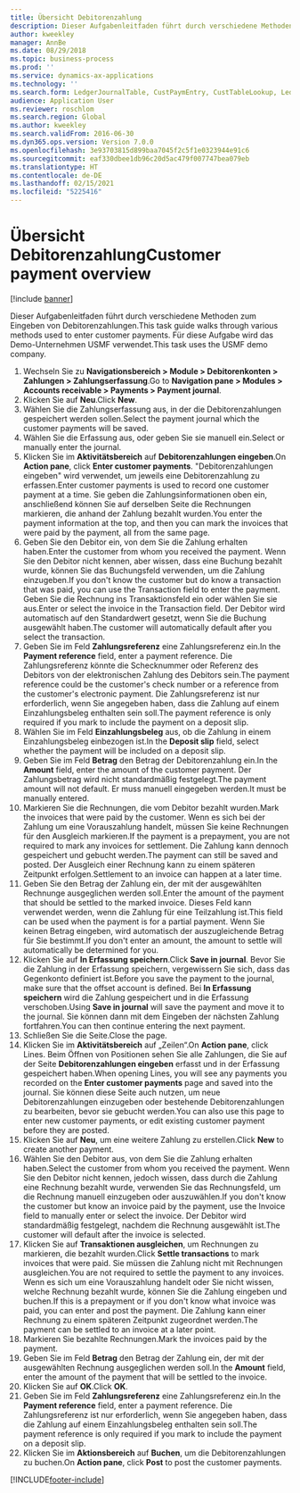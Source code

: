 ```yaml
---
title: Übersicht Debitorenzahlung
description: Dieser Aufgabenleitfaden führt durch verschiedene Methoden zum Eingeben von Debitorenzahlungen.
author: kweekley
manager: AnnBe
ms.date: 08/29/2018
ms.topic: business-process
ms.prod: ''
ms.service: dynamics-ax-applications
ms.technology: ''
ms.search.form: LedgerJournalTable, CustPaymEntry, CustTableLookup, LedgerJournalTransCustPaym, CustOpenTrans, BankAccountTableLookUp
audience: Application User
ms.reviewer: roschlom
ms.search.region: Global
ms.author: kweekley
ms.search.validFrom: 2016-06-30
ms.dyn365.ops.version: Version 7.0.0
ms.openlocfilehash: 3e93703815d899baa7045f2c5f1e0323944e91c6
ms.sourcegitcommit: eaf330dbee1db96c20d5ac479f007747bea079eb
ms.translationtype: HT
ms.contentlocale: de-DE
ms.lasthandoff: 02/15/2021
ms.locfileid: "5225416"
---
```

# <a name="customer-payment-overview"></a><span data-ttu-id="8e9ad-103">Übersicht Debitorenzahlung</span><span class="sxs-lookup"><span data-stu-id="8e9ad-103">Customer payment overview</span></span>

[!include [banner](../../includes/banner.md)]

<span data-ttu-id="8e9ad-104">Dieser Aufgabenleitfaden führt durch verschiedene Methoden zum Eingeben von Debitorenzahlungen.</span><span class="sxs-lookup"><span data-stu-id="8e9ad-104">This task guide walks through various methods used to enter customer payments.</span></span> <span data-ttu-id="8e9ad-105">Für diese Aufgabe wird das Demo-Unternehmen USMF verwendet.</span><span class="sxs-lookup"><span data-stu-id="8e9ad-105">This task uses the USMF demo company.</span></span>

1. <span data-ttu-id="8e9ad-106">Wechseln Sie zu **Navigationsbereich > Module > Debitorenkonten > Zahlungen > Zahlungserfassung**.</span><span class="sxs-lookup"><span data-stu-id="8e9ad-106">Go to **Navigation pane > Modules > Accounts receivable > Payments > Payment journal**.</span></span>
2. <span data-ttu-id="8e9ad-107">Klicken Sie auf **Neu**.</span><span class="sxs-lookup"><span data-stu-id="8e9ad-107">Click **New**.</span></span>
3. <span data-ttu-id="8e9ad-108">Wählen Sie die Zahlungserfassung aus, in der die Debitorenzahlungen gespeichert werden sollen.</span><span class="sxs-lookup"><span data-stu-id="8e9ad-108">Select the payment journal which the customer payments will be saved.</span></span>
4. <span data-ttu-id="8e9ad-109">Wählen Sie die Erfassung aus, oder geben Sie sie manuell ein.</span><span class="sxs-lookup"><span data-stu-id="8e9ad-109">Select or manually enter the journal.</span></span>
5. <span data-ttu-id="8e9ad-110">Klicken Sie im **Aktivitätsbereich** auf **Debitorenzahlungen eingeben**.</span><span class="sxs-lookup"><span data-stu-id="8e9ad-110">On **Action pane**, click **Enter customer payments**.</span></span> <span data-ttu-id="8e9ad-111">"Debitorenzahlungen eingeben" wird verwendet, um jeweils eine Debitorenzahlung zu erfassen.</span><span class="sxs-lookup"><span data-stu-id="8e9ad-111">Enter customer payments is used to record one customer payment at a time.</span></span> <span data-ttu-id="8e9ad-112">Sie geben die Zahlungsinformationen oben ein, anschließend können Sie auf derselben Seite die Rechnungen markieren, die anhand der Zahlung bezahlt wurden.</span><span class="sxs-lookup"><span data-stu-id="8e9ad-112">You enter the payment information at the top, and then you can mark the invoices that were paid by the payment, all from the same page.</span></span>  
6. <span data-ttu-id="8e9ad-113">Geben Sie den Debitor ein, von dem Sie die Zahlung erhalten haben.</span><span class="sxs-lookup"><span data-stu-id="8e9ad-113">Enter the customer from whom you received the payment.</span></span> <span data-ttu-id="8e9ad-114">Wenn Sie den Debitor nicht kennen, aber wissen, dass eine Buchung bezahlt wurde, können Sie das Buchungsfeld verwenden, um die Zahlung einzugeben.</span><span class="sxs-lookup"><span data-stu-id="8e9ad-114">If you don't know the customer but do know a transaction that was paid, you can use the Transaction field to enter the payment.</span></span> <span data-ttu-id="8e9ad-115">Geben Sie die Rechnung ins Transaktionsfeld ein oder wählen Sie sie aus.</span><span class="sxs-lookup"><span data-stu-id="8e9ad-115">Enter or select the invoice in the Transaction field.</span></span> <span data-ttu-id="8e9ad-116">Der Debitor wird automatisch auf den Standardwert gesetzt, wenn Sie die Buchung ausgewählt haben.</span><span class="sxs-lookup"><span data-stu-id="8e9ad-116">The customer will automatically default after you select the transaction.</span></span>
7. <span data-ttu-id="8e9ad-117">Geben Sie im Feld **Zahlungsreferenz** eine Zahlungsreferenz ein.</span><span class="sxs-lookup"><span data-stu-id="8e9ad-117">In the **Payment reference** field, enter a payment reference.</span></span> <span data-ttu-id="8e9ad-118">Die Zahlungsreferenz könnte die Schecknummer oder Referenz des Debitors von der elektronischen Zahlung des Debitors sein.</span><span class="sxs-lookup"><span data-stu-id="8e9ad-118">The payment reference could be the customer's check number or a reference from the customer's electronic payment.</span></span> <span data-ttu-id="8e9ad-119">Die Zahlungsreferenz ist nur erforderlich, wenn Sie angegeben haben, dass die Zahlung auf einem Einzahlungsbeleg enthalten sein soll.</span><span class="sxs-lookup"><span data-stu-id="8e9ad-119">The payment reference is only required if you mark to include the payment on a deposit slip.</span></span>  
8. <span data-ttu-id="8e9ad-120">Wählen Sie im Feld **Einzahlungsbeleg** aus, ob die Zahlung in einem Einzahlungsbeleg einbezogen ist.</span><span class="sxs-lookup"><span data-stu-id="8e9ad-120">In the **Deposit slip** field, select whether the payment will be included on a deposit slip.</span></span> 
9. <span data-ttu-id="8e9ad-121">Geben Sie im Feld **Betrag** den Betrag der Debitorenzahlung ein.</span><span class="sxs-lookup"><span data-stu-id="8e9ad-121">In the **Amount** field, enter the amount of the customer payment.</span></span> <span data-ttu-id="8e9ad-122">Der Zahlungsbetrag wird nicht standardmäßig festgelegt.</span><span class="sxs-lookup"><span data-stu-id="8e9ad-122">The payment amount will not default.</span></span> <span data-ttu-id="8e9ad-123">Er muss manuell eingegeben werden.</span><span class="sxs-lookup"><span data-stu-id="8e9ad-123">It must be manually entered.</span></span> 
10. <span data-ttu-id="8e9ad-124">Markieren Sie die Rechnungen, die vom Debitor bezahlt wurden.</span><span class="sxs-lookup"><span data-stu-id="8e9ad-124">Mark the invoices that were paid by the customer.</span></span> <span data-ttu-id="8e9ad-125">Wenn es sich bei der Zahlung um eine Vorauszahlung handelt, müssen Sie keine Rechnungen für den Ausgleich markieren.</span><span class="sxs-lookup"><span data-stu-id="8e9ad-125">If the payment is a prepayment, you are not required to mark any invoices for settlement.</span></span> <span data-ttu-id="8e9ad-126">Die Zahlung kann dennoch gespeichert und gebucht werden.</span><span class="sxs-lookup"><span data-stu-id="8e9ad-126">The payment can still be saved and posted.</span></span> <span data-ttu-id="8e9ad-127">Der Ausgleich einer Rechnung kann zu einem späteren Zeitpunkt erfolgen.</span><span class="sxs-lookup"><span data-stu-id="8e9ad-127">Settlement to an invoice can happen at a later time.</span></span>
11. <span data-ttu-id="8e9ad-128">Geben Sie den Betrag der Zahlung ein, der mit der ausgewählten Rechnunge ausgeglichen werden soll.</span><span class="sxs-lookup"><span data-stu-id="8e9ad-128">Enter the amount of the payment that should be settled to the marked invoice.</span></span> <span data-ttu-id="8e9ad-129">Dieses Feld kann verwendet werden, wenn die Zahlung für eine Teilzahlung ist.</span><span class="sxs-lookup"><span data-stu-id="8e9ad-129">This field can be used when the payment is for a partial payment.</span></span> <span data-ttu-id="8e9ad-130">Wenn Sie keinen Betrag eingeben, wird automatisch der auszugleichende Betrag für Sie bestimmt.</span><span class="sxs-lookup"><span data-stu-id="8e9ad-130">If you don't enter an amount, the amount to settle will automatically be determined for you.</span></span>
12. <span data-ttu-id="8e9ad-131">Klicken Sie auf **In Erfassung speichern**.</span><span class="sxs-lookup"><span data-stu-id="8e9ad-131">Click **Save in journal**.</span></span> <span data-ttu-id="8e9ad-132">Bevor Sie die Zahlung in der Erfassung speichern, vergewissern Sie sich, dass das Gegenkonto definiert ist.</span><span class="sxs-lookup"><span data-stu-id="8e9ad-132">Before you save the payment to the journal, make sure that the offset account is defined.</span></span> <span data-ttu-id="8e9ad-133">Bei **In Erfassung speichern** wird die Zahlung gespeichert und in die Erfassung verschoben.</span><span class="sxs-lookup"><span data-stu-id="8e9ad-133">Using **Save in journal** will save the payment and move it to the journal.</span></span> <span data-ttu-id="8e9ad-134">Sie können dann mit dem Eingeben der nächsten Zahlung fortfahren.</span><span class="sxs-lookup"><span data-stu-id="8e9ad-134">You can then continue entering the next payment.</span></span>
13. <span data-ttu-id="8e9ad-135">Schließen Sie die Seite.</span><span class="sxs-lookup"><span data-stu-id="8e9ad-135">Close the page.</span></span>
14. <span data-ttu-id="8e9ad-136">Klicken Sie im **Aktivitätsbereich** auf „Zeilen“.</span><span class="sxs-lookup"><span data-stu-id="8e9ad-136">On **Action pane**, click Lines.</span></span> <span data-ttu-id="8e9ad-137">Beim Öffnen von Positionen sehen Sie alle Zahlungen, die Sie auf der Seite **Debitorenzahlungen eingeben** erfasst und in der Erfassung gespeichert haben.</span><span class="sxs-lookup"><span data-stu-id="8e9ad-137">When opening Lines, you will see any payments you recorded on the **Enter customer payments** page and saved into the journal.</span></span> <span data-ttu-id="8e9ad-138">Sie können diese Seite auch nutzen, um neue Debitorenzahlungen einzugeben oder bestehende Debitorenzahlungen zu bearbeiten, bevor sie gebucht werden.</span><span class="sxs-lookup"><span data-stu-id="8e9ad-138">You can also use this page to enter new customer payments, or edit existing customer payment before they are posted.</span></span>
15. <span data-ttu-id="8e9ad-139">Klicken Sie auf **Neu**, um eine weitere Zahlung zu erstellen.</span><span class="sxs-lookup"><span data-stu-id="8e9ad-139">Click **New** to create another payment.</span></span> 
16. <span data-ttu-id="8e9ad-140">Wählen Sie den Debitor aus, von dem Sie die Zahlung erhalten haben.</span><span class="sxs-lookup"><span data-stu-id="8e9ad-140">Select the customer from whom you received the payment.</span></span> <span data-ttu-id="8e9ad-141">Wenn Sie den Debitor nicht kennen, jedoch wissen, dass durch die Zahlung eine Rechnung bezahlt wurde, verwenden Sie das Rechnungsfeld, um die Rechnung manuell einzugeben oder auszuwählen.</span><span class="sxs-lookup"><span data-stu-id="8e9ad-141">If you don't know the customer but know an invoice paid by the payment, use the Invoice field to manually enter or select the invoice.</span></span> <span data-ttu-id="8e9ad-142">Der Debitor wird standardmäßig festgelegt, nachdem die Rechnung ausgewählt ist.</span><span class="sxs-lookup"><span data-stu-id="8e9ad-142">The customer will default after the invoice is selected.</span></span>  
17. <span data-ttu-id="8e9ad-143">Klicken Sie auf **Transaktionen ausgleichen**, um Rechnungen zu markieren, die bezahlt wurden.</span><span class="sxs-lookup"><span data-stu-id="8e9ad-143">Click **Settle transactions** to mark invoices that were paid.</span></span> <span data-ttu-id="8e9ad-144">Sie müssen die Zahlung nicht mit Rechnungen ausgleichen.</span><span class="sxs-lookup"><span data-stu-id="8e9ad-144">You are not required to settle the payment to any invoices.</span></span> <span data-ttu-id="8e9ad-145">Wenn es sich um eine Vorauszahlung handelt oder Sie nicht wissen, welche Rechnung bezahlt wurde, können Sie die Zahlung eingeben und buchen.</span><span class="sxs-lookup"><span data-stu-id="8e9ad-145">If this is a prepayment or if you don't know what invoice was paid, you can enter and post the payment.</span></span> <span data-ttu-id="8e9ad-146">Die Zahlung kann einer Rechnung zu einem späteren Zeitpunkt zugeordnet werden.</span><span class="sxs-lookup"><span data-stu-id="8e9ad-146">The payment can be settled to an invoice at a later point.</span></span>  
18. <span data-ttu-id="8e9ad-147">Markieren Sie bezahlte Rechnungen.</span><span class="sxs-lookup"><span data-stu-id="8e9ad-147">Mark the invoices paid by the payment.</span></span> 
19. <span data-ttu-id="8e9ad-148">Geben Sie im Feld **Betrag** den Betrag der Zahlung ein, der mit der ausgewählten Rechnung ausgeglichen werden soll.</span><span class="sxs-lookup"><span data-stu-id="8e9ad-148">In the **Amount** field, enter the amount of the payment that will be settled to the invoice.</span></span>
20. <span data-ttu-id="8e9ad-149">Klicken Sie auf **OK**.</span><span class="sxs-lookup"><span data-stu-id="8e9ad-149">Click **OK**.</span></span>
21. <span data-ttu-id="8e9ad-150">Geben Sie im Feld **Zahlungsreferenz** eine Zahlungsreferenz ein.</span><span class="sxs-lookup"><span data-stu-id="8e9ad-150">In the **Payment reference** field, enter a payment reference.</span></span> <span data-ttu-id="8e9ad-151">Die Zahlungsreferenz ist nur erforderlich, wenn Sie angegeben haben, dass die Zahlung auf einem Einzahlungsbeleg enthalten sein soll.</span><span class="sxs-lookup"><span data-stu-id="8e9ad-151">The payment reference is only required if you mark to include the payment on a deposit slip.</span></span>  
22. <span data-ttu-id="8e9ad-152">Klicken Sie im **Aktionsbereich** auf **Buchen**, um die Debitorenzahlungen zu buchen.</span><span class="sxs-lookup"><span data-stu-id="8e9ad-152">On **Action pane**, click **Post** to post the customer payments.</span></span> 



[!INCLUDE[footer-include](../../../includes/footer-banner.md)]